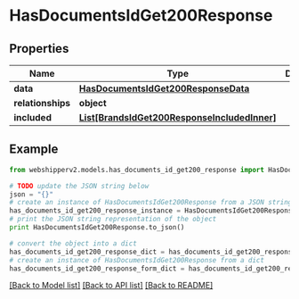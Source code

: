 # HasDocumentsIdGet200Response


## Properties
Name | Type | Description | Notes
------------ | ------------- | ------------- | -------------
**data** | [**HasDocumentsIdGet200ResponseData**](HasDocumentsIdGet200ResponseData.md) |  | [optional] 
**relationships** | **object** |  | [optional] 
**included** | [**List[BrandsIdGet200ResponseIncludedInner]**](BrandsIdGet200ResponseIncludedInner.md) |  | [optional] 

## Example

```python
from webshipperv2.models.has_documents_id_get200_response import HasDocumentsIdGet200Response

# TODO update the JSON string below
json = "{}"
# create an instance of HasDocumentsIdGet200Response from a JSON string
has_documents_id_get200_response_instance = HasDocumentsIdGet200Response.from_json(json)
# print the JSON string representation of the object
print HasDocumentsIdGet200Response.to_json()

# convert the object into a dict
has_documents_id_get200_response_dict = has_documents_id_get200_response_instance.to_dict()
# create an instance of HasDocumentsIdGet200Response from a dict
has_documents_id_get200_response_form_dict = has_documents_id_get200_response.from_dict(has_documents_id_get200_response_dict)
```
[[Back to Model list]](../README.md#documentation-for-models) [[Back to API list]](../README.md#documentation-for-api-endpoints) [[Back to README]](../README.md)


